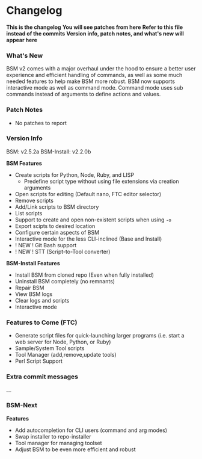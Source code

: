 # Changelog

__This is the changelog__
__You will see patches from here__
__Refer to this file instead of the commits__
__Version info, patch notes, and what's new will appear here__

### What's New

BSM v2 comes with a major overhaul under the hood to ensure a better user experience and efficient handling of commands, as well as some much needed features to help make BSM more robust. BSM now supports interactive mode as well as command mode. Command mode uses sub commands instead of arguments to define actions and values.

### Patch Notes

- No patches to report

### Version Info

BSM: v2.5.2a
BSM-Install: v2.2.0b

__BSM Features__

- Create scripts for Python, Node, Ruby, and LISP
  - Predefine script type without using file extensions via creation arguments
- Open scripts for editing (Default nano, FTC editor selector)
- Remove scripts
- Add/Link scripts to BSM directory
- List scripts
- Support to create and open non-existent scripts when using `-o`
- Export scipts to desired location
- Configure certain aspects of BSM
- Interactive mode for the less CLI-inclined (Base and Install)
- ! NEW ! Git Bash support
- ! NEW ! STT (Script-to-Tool converter)

__BSM-Install Features__

- Install BSM from cloned repo (Even when fully installed)
- Uninstall BSM completely (no remnants)
- Repair BSM
- View BSM logs
- Clear logs and scripts
- Interactive mode

### Features to Come (FTC)

- Generate script files for quick-launching larger programs (i.e. start a web server for Node, Python, or Ruby)
- Sample/System Tool scripts
- Tool Manager (add,remove,update tools)
- Perl Script Support

### Extra commit messages

__

### BSM-Next

__Features__

- Add autocompletion for CLI users (command and arg modes)
- Swap installer to repo-installer
- Tool manager for managing toolset
- Adjust BSM to be even more efficient and robust
